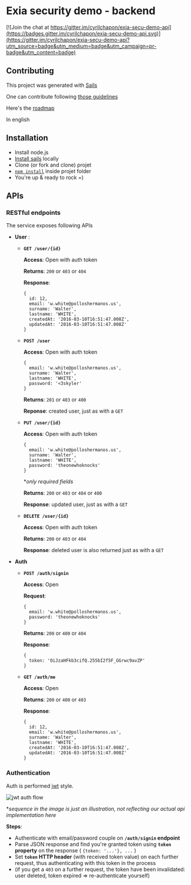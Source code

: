 # Exia security demo - backend

[![Join the chat at https://gitter.im/cyrilchapon/exia-secu-demo-api](https://badges.gitter.im/cyrilchapon/exia-secu-demo-api.svg)](https://gitter.im/cyrilchapon/exia-secu-demo-api?utm_source=badge&utm_medium=badge&utm_campaign=pr-badge&utm_content=badge)

## Contributing

This project was generated with [Sails](http://sailsjs.org)

One can contribute following [those guidelines](http://stackoverflow.com/questions/4384776/how-do-i-contribute-to-others-code-in-github)

Here's the [roadmap](ROADMAP.md)

In english

## Installation

- Install node.js
- [Install sails](http://sailsjs.org/get-started#?installation) locally
- Clone (or fork and clone) projet
- [`npm install`](https://docs.npmjs.com/cli/install) inside projet folder
- You're up & ready to rock =)

## APIs

### RESTful endpoints

The service exposes following APIs

- **User** :

  - **`GET /user/{id}`**
    
    **Access**: Open with auth token
    
    **Returns**: `200` or `403` or `404`
    
    **Response**:
    
    ```
    {
      id: 12,
      email: 'w.white@polloshermanos.us',
      surname: 'Walter',
      lastname: 'WHITE',
      createdAt: '2016-03-10T16:51:47.008Z',
      updatedAt: '2016-03-10T16:51:47.008Z'
    }
    ```
  
  - **`POST /user`**
    
    **Access**: Open with auth token
    
    ```
    {
      email: 'w.white@polloshermanos.us',
      surname: 'Walter',
      lastname: 'WHITE',
      password: '<3skyler'
    }
    ```
    
    **Returns**: `201` or `403` or `400`
    
    **Reponse**: created user, just as with a `GET`
  
  - **`PUT /user/{id}`**
    
    **Access**: Open with auth token
    
    ```
    {
      email: 'w.white@polloshermanos.us',
      surname: 'Walter',
      lastname: 'WHITE',
      password: 'theonewhoknocks'
    }
    ```
    
    **only required fields*
    
    **Returns**: `200` or `403` or `404` or `400`
    
    **Response**: updated user, just as with a `GET`
  
  - **`DELETE /user/{id}`**
    
    **Access**: Open with auth token
    
    **Returns**: `200` or `403` or `404`
    
    **Response**: deleted user is also returned just as with a `GET`

- **Auth**
  
  - **`POST /auth/signin`**
    
    **Access**: Open
    
    **Request**:
    
    ```
    {
      email: 'w.white@polloshermanos.us',
      password: 'theonewhoknocks'
    }
    ```
    
    **Returns**: `200` or `400` or `404`
    
    **Response**:
    
    ```
    {
      token: 'OiJzaHFkb3cifQ.255bI2f5F_GGrwc9avZP'
    }
    ```
  
  - **`GET /auth/me`**
    
    **Access**: Open
    
    **Returns**: `200` or `400` or `403`
    
    **Response**:
    
    ```
    {
      id: 12,
      email: 'w.white@polloshermanos.us',
      surname: 'Walter',
      lastname: 'WHITE',
      createdAt: '2016-03-10T16:51:47.008Z',
      updatedAt: '2016-03-10T16:51:47.008Z'
    }
    ```

### Authentication

Auth is performed [jwt](http://self-issued.info/docs/draft-ietf-oauth-json-web-token.html) style.

![jwt auth flow](http://blog.brainattica.com/content/images/2015/11/jwt_flow.png)

**sequence in the image is just an illustration, not reflecting our actual api implementation here*

**Steps**:
- Authenticate with email/password couple on **`/auth/signin` endpoint**
- Parse JSON response and find you're granted token using **`token` property** on the response ( `{token: '...'}, ...` )
- Set **`token` HTTP header** (with received token value) on each further request, thus authenticating with this token in the process
- (if you get a `403` on a further request, the token have been invalidated: user deleted, token expired => re-authenticate yourself)
